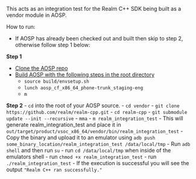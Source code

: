 This acts as an integration test for the Realm C++ SDK being built as a vendor module in AOSP.

How to run:

- If AOSP has already been checked out and built then skip to step 2, otherwise follow step 1 below:

**Step 1**
- [Clone the AOSP repo](https://source.android.com/docs/setup/download)
- [Build AOSP with the following steps in the root directory](https://source.android.com/docs/setup/build/building)
    - `source build/envsetup.sh`
	- `lunch aosp_cf_x86_64_phone-trunk_staging-eng`
	- `m`

**Step 2**
    - `cd` into the root of your AOSP source.
    - `cd vendor`
    - `git clone https://github.com/realm/realm-cpp.git`
    - `cd realm-cpp`
    - `git submodule update --init --recursive`
    - `mma`
    - `m realm_integration_test`
    - This will generate realm_integration_test and place it in `out/target/product/vsoc_x86_64/vendor/bin/realm_integration_test`
    - Copy the binary and upload it to an emulator using `adb push some_binary_location/realm_integration_test /data/local/tmp`
    - Run `adb shell` and then run `su`
    - run `cd /data/local/tmp` when inside of the emulators shell
    - run `chmod +x realm_integration_test`
    - run `./realm_integration_test`
    - If the execution is successful you will see the output `"Realm C++ ran successfully."`

